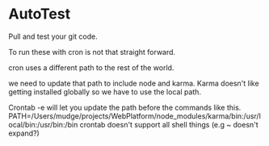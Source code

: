 # AutoTest
Pull and test your git code.

To run these with cron is not that straight forward.

cron uses a different path to the rest of the world.

we need to update that path to include node and karma.
Karma doesn't like getting installed globally so we have to use the local path.

Crontab -e will let you update the path before the commands like this.
PATH=/Users/mudge/projects/WebPlatform/node_modules/karma/bin:/usr/local/bin:/usr/bin:/bin
crontab doesn't support all shell things (e.g ~ doesn't expand?)

